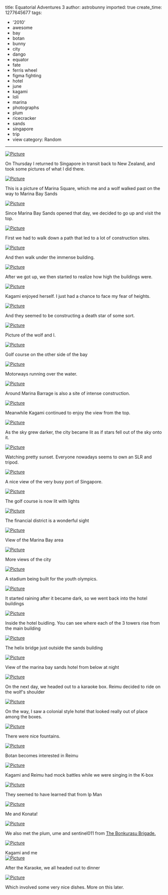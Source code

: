 title: Equatorial Adventures 3
author: astrobunny
imported: true
create_time: 1277645677
tags:
- '2010'
- awesome
- bay
- botan
- bunny
- city
- dango
- equator
- fate
- ferris wheel
- figma fighting
- hotel
- june
- kagami
- loli
- marina
- photographs
- plum
- ricecracker
- sands
- singapore
- trip
- view
category: Random
---
 [![](wp-uploads/2010/06/wpid-sml_DSC_0048-500x332.jpg "Picture")](/images/wp-uploads/2010/06/wpid-sml_DSC_0048.jpg)  
  
On Thursday I returned to Singapore in transit back to New Zealand, and took some pictures of what I did there.  
<!--more-->  
 [![](wp-uploads/2010/06/wpid-sml_DSC_0066-500x332.jpg "Picture")](/images/wp-uploads/2010/06/wpid-sml_DSC_0066.jpg)  
  
This is a picture of Marina Square, which me and a wolf walked past on the way to Marina Bay Sands  
  
 [![](wp-uploads/2010/06/wpid-sml_DSC_0071-500x332.jpg "Picture")](/images/wp-uploads/2010/06/wpid-sml_DSC_0071.jpg)  
  
Since Marina Bay Sands opened that day, we decided to go up and visit the top.  
  
 [![](wp-uploads/2010/06/wpid-sml_DSC_0073-500x332.jpg "Picture")](/images/wp-uploads/2010/06/wpid-sml_DSC_0073.jpg)  
  
First we had to walk down a path that led to a lot of construction sites.  
  
 [![](wp-uploads/2010/06/wpid-sml_DSC_0086-500x332.jpg "Picture")](/images/wp-uploads/2010/06/wpid-sml_DSC_0086.jpg)  
  
And then walk under the immense building.  
  
 [![](wp-uploads/2010/06/wpid-sml_DSC_0098-500x332.jpg "Picture")](/images/wp-uploads/2010/06/wpid-sml_DSC_0098.jpg)  
  
After we got up, we then started to realize how high the buildings were.  
  
 [![](wp-uploads/2010/06/wpid-sml_DSC_0103-500x332.jpg "Picture")](/images/wp-uploads/2010/06/wpid-sml_DSC_0103.jpg)  
  
Kagami enjoyed herself. I just had a chance to face my fear of heights.  
  
 [![](wp-uploads/2010/06/wpid-sml_DSC_0107-500x332.jpg "Picture")](/images/wp-uploads/2010/06/wpid-sml_DSC_0107.jpg)  
  
And they seemed to be constructing a death star of some sort.  
  
 [![](wp-uploads/2010/06/wpid-sml_DSC_0133-500x332.jpg "Picture")](/images/wp-uploads/2010/06/wpid-sml_DSC_0133.jpg)  
  
Picture of the wolf and I.  
  
 [![](wp-uploads/2010/06/wpid-sml_DSC_0140-500x332.jpg "Picture")](/images/wp-uploads/2010/06/wpid-sml_DSC_0140.jpg)  
  
Golf course on the other side of the bay  
  
 [![](wp-uploads/2010/06/wpid-sml_DSC_0142-500x332.jpg "Picture")](/images/wp-uploads/2010/06/wpid-sml_DSC_0142.jpg)  
  
Motorways running over the water.  
  
 [![](wp-uploads/2010/06/wpid-sml_DSC_0147-500x332.jpg "Picture")](/images/wp-uploads/2010/06/wpid-sml_DSC_0147.jpg)  
  
Around Marina Barrage is also a site of intense construction.  
  
 [![](wp-uploads/2010/06/wpid-sml_DSC_0210-500x332.jpg "Picture")](/images/wp-uploads/2010/06/wpid-sml_DSC_0210.jpg)  
  
Meanwhile Kagami continued to enjoy the view from the top.  
  
 [![](wp-uploads/2010/06/wpid-sml_DSC_0224-500x332.jpg "Picture")](/images/wp-uploads/2010/06/wpid-sml_DSC_0224.jpg)  
  
As the sky grew darker, the city became lit as if stars fell out of the sky onto it.  
  
 [![](wp-uploads/2010/06/wpid-sml_DSC_0229-500x332.jpg "Picture")](/images/wp-uploads/2010/06/wpid-sml_DSC_0229.jpg)  
  
Watching pretty sunset. Everyone nowadays seems to own an SLR and tripod.  
  
 [![](wp-uploads/2010/06/wpid-sml_DSC_0241-500x332.jpg "Picture")](/images/wp-uploads/2010/06/wpid-sml_DSC_0241.jpg)  
  
A nice view of the very busy port of Singapore.  
  
 [![](wp-uploads/2010/06/wpid-sml_DSC_0247-500x332.jpg "Picture")](/images/wp-uploads/2010/06/wpid-sml_DSC_0247.jpg)  
  
The golf course is now lit with lights  
  
 [![](wp-uploads/2010/06/wpid-sml_DSC_0264-500x332.jpg "Picture")](/images/wp-uploads/2010/06/wpid-sml_DSC_0264.jpg)  
  
The financial district is a wonderful sight  
  
 [![](wp-uploads/2010/06/wpid-sml_DSC_0278-500x332.jpg "Picture")](/images/wp-uploads/2010/06/wpid-sml_DSC_0278.jpg)  
  
View of the Marina Bay area  
  
 [![](wp-uploads/2010/06/wpid-sml_DSC_0279-500x332.jpg "Picture")](/images/wp-uploads/2010/06/wpid-sml_DSC_0279.jpg)  
  
More views of the city  
  
 [![](wp-uploads/2010/06/wpid-sml_DSC_0281-500x332.jpg "Picture")](/images/wp-uploads/2010/06/wpid-sml_DSC_0281.jpg)  
  
A stadium being built for the youth olympics.  
  
 [![](wp-uploads/2010/06/wpid-sml_DSC_0298-500x332.jpg "Picture")](/images/wp-uploads/2010/06/wpid-sml_DSC_0298.jpg)  
  
It started raining after it became dark, so we went back into the hotel buildings  
  
 [![](wp-uploads/2010/06/wpid-sml_DSC_0304-500x332.jpg "Picture")](/images/wp-uploads/2010/06/wpid-sml_DSC_0304.jpg)  
  
Inside the hotel buidling. You can see where each of the 3 towers rise from the main building  
  
 [![](wp-uploads/2010/06/wpid-sml_DSC_03431-500x332.jpg "Picture")](/images/wp-uploads/2010/06/wpid-sml_DSC_03431.jpg)  
  
The helix bridge just outside the sands building  
  
 [![](wp-uploads/2010/06/wpid-sml_DSC_0347-500x332.jpg "Picture")](/images/wp-uploads/2010/06/wpid-sml_DSC_0347.jpg)  
  
View of the marina bay sands hotel from below at night  
  
 [![](wp-uploads/2010/06/wpid-sml_DSC_0362-500x332.jpg "Picture")](/images/wp-uploads/2010/06/wpid-sml_DSC_0362.jpg)  
  
On the next day, we headed out to a karaoke box. Reimu decided to ride on the wolf's shoulder  
  
 [![](wp-uploads/2010/06/wpid-sml_DSC_0367-8-500x332.jpg "Picture")](/images/wp-uploads/2010/06/wpid-sml_DSC_0367-8.jpg)  
  
On the way, I saw a colonial style hotel that looked really out of place among the boxes.  
  
 [![](wp-uploads/2010/06/wpid-sml_DSC_03801-500x332.jpg "Picture")](/images/wp-uploads/2010/06/wpid-sml_DSC_03801.jpg)  
  
There were nice fountains.  
  
 [![](wp-uploads/2010/06/wpid-sml_DSC_0386-500x332.jpg "Picture")](/images/wp-uploads/2010/06/wpid-sml_DSC_0386.jpg)  
  
Botan becomes interested in Reimu  
  
 [![](wp-uploads/2010/06/wpid-sml_DSC_0415-500x332.jpg "Picture")](/images/wp-uploads/2010/06/wpid-sml_DSC_0415.jpg)  
  
Kagami and Reimu had mock battles while we were singing in the K-box  
  
 [![](wp-uploads/2010/06/wpid-sml_DSC_0417-55-500x332.jpg "Picture")](/images/wp-uploads/2010/06/wpid-sml_DSC_0417-55.jpg)  
  
They seemed to have learned that from Ip Man  
  
 [![](wp-uploads/2010/06/wpid-sml_DSC_0424-60-500x332.jpg "Picture")](/images/wp-uploads/2010/06/wpid-sml_DSC_0424-60.jpg)  
  
Me and Konata!  
  
 [![](wp-uploads/2010/06/wpid-sml_DSC_0425-500x332.jpg "Picture")](/images/wp-uploads/2010/06/wpid-sml_DSC_0425.jpg)  
  
We also met the plum, ume and sentinel011 from [The Bonkurasu Brigade.](http://bonkurasu.animeblogger.net/)  
  
 [![](wp-uploads/2010/06/wpid-sml_DSC_04331-500x752.jpg "Picture")](/images/wp-uploads/2010/06/wpid-sml_DSC_04331.jpg)  
  
Kagami and me   
 [![](wp-uploads/2010/06/wpid-sml_DSC_0469-500x332.jpg "Picture")](/images/wp-uploads/2010/06/wpid-sml_DSC_0469.jpg)  
  
After the Karaoke, we all headed out to dinner  
  
 [![](wp-uploads/2010/06/wpid-sml_DSC_0057-500x332.jpg "Picture")](/images/wp-uploads/2010/06/wpid-sml_DSC_0057.jpg)  
  
Which involved some very nice dishes. More on this later.